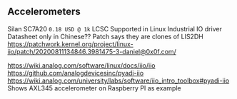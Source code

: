 
## Accelerometers

Silan SC7A20
`0.18 USD @ 1k` LCSC
Supported in Linux Industrial IO driver
Datasheet only in Chinese??
Patch says they are clones of LIS2DH
https://patchwork.kernel.org/project/linux-iio/patch/20200811134846.3981475-3-daniel@0x0f.com/

https://wiki.analog.com/software/linux/docs/iio/iio
https://github.com/analogdevicesinc/pyadi-iio
https://wiki.analog.com/university/labs/software/iio_intro_toolbox#pyadi-iio
Shows AXL345 accelerometer on Raspberry PI as example


